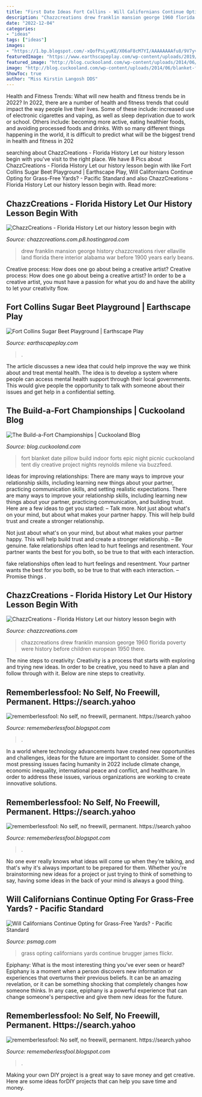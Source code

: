 ```yaml
---
title: "First Date Ideas Fort Collins - Will Californians Continue Opting For Grass-free Yards?"
description: "Chazzcreations drew franklin mansion george 1960 florida poverty were history before children european 1950 there"
date: "2022-12-04"
categories:
- "ideas"
tags: ["ideas"]
images:
- "https://1.bp.blogspot.com/-xQofPsLyuKE/X06aF8cM7YI/AAAAAAAAfu8/9V7yvy16CIErVdcq4LK09VX97KnOZQ4owCLcBGAsYHQ/s640/Untitled2026.png"
featuredImage: "https://www.earthscapeplay.com/wp-content/uploads/2019/01/streets-park-sugar-beet-sculpture-playground-fort-collins-co-wood.jpg"
featured_image: "http://blog.cuckooland.com/wp-content/uploads/2014/06/blanket-fort.jpg"
image: "http://blog.cuckooland.com/wp-content/uploads/2014/06/blanket-fort.jpg"
ShowToc: true
author: "Miss Kirstin Langosh DDS"
---
```



Health and Fitness Trends: What will new health and fitness trends be in 2022?
In 2022, there are a number of health and fitness trends that could impact the way people live their lives. Some of these include: increased use of electronic cigarettes and vaping, as well as sleep deprivation due to work or school. Others include: becoming more active, eating healthier foods, and avoiding processed foods and drinks. With so many different things happening in the world, it is difficult to predict what will be the biggest trend in health and fitness in 202
	

		
searching about ChazzCreations - Florida History﻿﻿ Let our history lesson begin with you've visit to the right place. We have 8 Pics about ChazzCreations - Florida History﻿﻿ Let our history lesson begin with like Fort Collins Sugar Beet Playground | Earthscape Play, Will Californians Continue Opting for Grass-Free Yards? - Pacific Standard and also ChazzCreations - Florida History﻿﻿ Let our history lesson begin with. Read more:
		
    
## ChazzCreations - Florida History﻿﻿ Let Our History Lesson Begin With

<img loading=lazy src="http://www.chazzcreations.com.p8.hostingprod.com/yahoo_site_admin/assets/images/Ellaville_George_Franklin_Drew_mansion_interior2.275163045_std.jpg" onerror="this.onerror=null;this.src='https://tse2.mm.bing.net/th?id=OIP.bjuutDQsr8tf71p1SFQfBAHaE3&amp;pid=15.1';" alt="ChazzCreations - Florida History﻿﻿ Let our history lesson begin with">

_Source: chazzcreations.com.p8.hostingprod.com_

>drew franklin mansion george history chazzcreations river ellaville land florida there interior alabama war before 1900 years early beans. 

	

Creative process: How does one go about being a creative artist?
Creative process: How does one go about being a creative artist?
In order to be a creative artist, you must have a passion for what you do and have the ability to let your creativity flow.

    
## Fort Collins Sugar Beet Playground | Earthscape Play

<img loading=lazy src="https://www.earthscapeplay.com/wp-content/uploads/2019/01/streets-park-sugar-beet-sculpture-playground-fort-collins-co-wood.jpg" onerror="this.onerror=null;this.src='https://tse2.mm.bing.net/th?id=OIP.5l5iSOTZOhxU8uQ3lYnHGAHaEo&amp;pid=15.1';" alt="Fort Collins Sugar Beet Playground | Earthscape Play">

_Source: earthscapeplay.com_

>. 

	

The article discusses a new idea that could help improve the way we think about and treat mental health. The idea is to develop a system where people can access mental health support through their local governments. This would give people the opportunity to talk with someone about their issues and get help in a confidential setting.

    
## The Build-a-Fort Championships | Cuckooland Blog

<img loading=lazy src="http://blog.cuckooland.com/wp-content/uploads/2014/06/blanket-fort.jpg" onerror="this.onerror=null;this.src='https://tse1.mm.bing.net/th?id=OIP.yxeuS9u4pfw0YDgEkXnb5QHaE7&amp;pid=15.1';" alt="The Build-a-Fort Championships | Cuckooland Blog">

_Source: blog.cuckooland.com_

>fort blanket date pillow build indoor forts epic night picnic cuckooland tent diy creative project nights reynolds milene via buzzfeed. 

	

Ideas for improving relationships: There are many ways to improve your relationship skills, including learning new things about your partner, practicing communication skills, and setting realistic expectations.
There are many ways to improve your relationship skills, including learning new things about your partner, practicing communication, and building trust. Here are a few ideas to get you started: 
     – Talk more. Not just about what's on your mind, but about what makes your partner happy. This will help build trust and create a stronger relationship.

Not just about what's on your mind, but about what makes your partner happy. This will help build trust and create a stronger relationship. – Be genuine. fake relationships often lead to hurt feelings and resentment. Your partner wants the best for you both, so be true to that with each interaction.

fake relationships often lead to hurt feelings and resentment. Your partner wants the best for you both, so be true to that with each interaction. – Promise things .

    
## ChazzCreations - Florida History﻿﻿ Let Our History Lesson Begin With

<img loading=lazy src="http://chazzcreations.com/yahoo_site_admin/assets/images/Ellaville_George_Franklin_Drew_mansion_1960s.275153739_std.jpg" onerror="this.onerror=null;this.src='https://tse2.mm.bing.net/th?id=OIP.9Cc37odSN0zR3xuWR_oGGwAAAA&amp;pid=15.1';" alt="ChazzCreations - Florida History﻿﻿ Let our history lesson begin with">

_Source: chazzcreations.com_

>chazzcreations drew franklin mansion george 1960 florida poverty were history before children european 1950 there. 

	

The nine steps to creativity:
Creativity is a process that starts with exploring and trying new ideas. In order to be creative, you need to have a plan and follow through with it. Below are nine steps to creativity.

    
## Rememberlessfool: No Self, No Freewill, Permanent. Https://search.yahoo

<img loading=lazy src="https://1.bp.blogspot.com/-CyaricRHEkw/XgvbtisTh_I/AAAAAAAAb2I/ZY_ewffLqYc-z7PxA_6197drchPKe0abQCLcBGAsYHQ/s1600/Untitled114.png" onerror="this.onerror=null;this.src='https://tse4.mm.bing.net/th?id=OIP.jHh1chWUF4j1cPWiMK4MUAHaEK&amp;pid=15.1';" alt="rememberlessfool: No self, no freewill, permanent. https://search.yahoo">

_Source: rememeberlessfool.blogspot.com_

>. 

	

In a world where technology advancements have created new opportunities and challenges, ideas for the future are important to consider. Some of the most pressing issues facing humanity in 2022 include climate change, economic inequality, international peace and conflict, and healthcare. In order to address these issues, various organizations are working to create innovative solutions.

    
## Rememberlessfool: No Self, No Freewill, Permanent. Https://search.yahoo

<img loading=lazy src="https://1.bp.blogspot.com/-xQofPsLyuKE/X06aF8cM7YI/AAAAAAAAfu8/9V7yvy16CIErVdcq4LK09VX97KnOZQ4owCLcBGAsYHQ/s640/Untitled2026.png" onerror="this.onerror=null;this.src='https://tse3.mm.bing.net/th?id=OIP.vYImIXwlDxTpltJEtKyCuAHaEK&amp;pid=15.1';" alt="rememberlessfool: No self, no freewill, permanent. https://search.yahoo">

_Source: rememeberlessfool.blogspot.com_

>. 

	

No one ever really knows what ideas will come up when they're talking, and that's why it's always important to be prepared for them. Whether you're brainstorming new ideas for a project or just trying to think of something to say, having some ideas in the back of your mind is always a good thing.

    
## Will Californians Continue Opting For Grass-Free Yards? - Pacific Standard

<img loading=lazy src="https://psmag.com/.image/t_share/MTYxMjEzMTkxMTU2NjcyNDc2/27123926409_cb0abec296_k.jpg" onerror="this.onerror=null;this.src='https://tse2.mm.bing.net/th?id=OIP.6Gu9dBlGTuV8B5LZ1E-wjwHaFj&amp;pid=15.1';" alt="Will Californians Continue Opting for Grass-Free Yards? - Pacific Standard">

_Source: psmag.com_

>grass opting californians yards continue brugger james flickr. 

	

Epiphany: What is the most interesting thing you've ever seen or heard?
Epiphany is a moment when a person discovers new information or experiences that overturns their previous beliefs. It can be an amazing revelation, or it can be something shocking that completely changes how someone thinks. In any case, epiphany is a powerful experience that can change someone's perspective and give them new ideas for the future.

    
## Rememberlessfool: No Self, No Freewill, Permanent. Https://search.yahoo

<img loading=lazy src="https://1.bp.blogspot.com/-PFsnpVk_dL4/XkHvB3dar8I/AAAAAAAAclA/aPQLMYwuSbw5uON040Q9_DEqwhYK1e8CACLcBGAsYHQ/s1600/Untitled430.png" onerror="this.onerror=null;this.src='https://tse1.mm.bing.net/th?id=OIP.O7__VeO_Iysmd6yZRBpOqgHaEK&amp;pid=15.1';" alt="rememberlessfool: No self, no freewill, permanent. https://search.yahoo">

_Source: rememeberlessfool.blogspot.com_

>. 

	

Making your own DIY project is a great way to save money and get creative. Here are some ideas forDIY projects that can help you save time and money.

